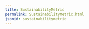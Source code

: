 ```yaml
---
title: SustainabilityMetric
permalink: SustainabilityMetric.html
jsonid: sustainabilitymetric
---
```

